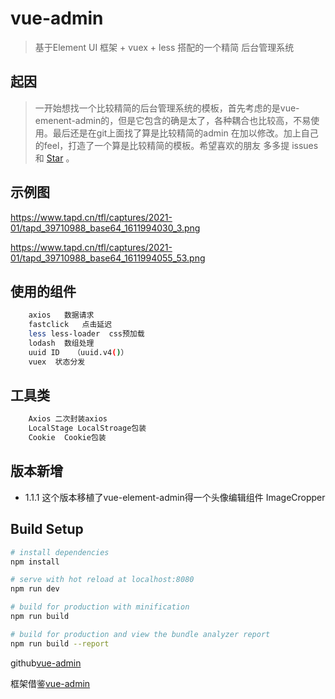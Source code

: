 # vue-admin
> 基于Element UI 框架 + vuex + less 搭配的一个精简 后台管理系统

## 起因

> 一开始想找一个比较精简的后台管理系统的模板，首先考虑的是vue-emenent-admin的，但是它包含的确是太了，各种耦合也比较高，不易使用。最后还是在git上面找了算是比较精简的admin 在加以修改。加上自己的feel，打造了一个算是比较精简的模板。希望喜欢的朋友 多多提 issues 和 [Star](https://github.com/ygnihao/emenent-admin) 。

## 示例图

https://www.tapd.cn/tfl/captures/2021-01/tapd_39710988_base64_1611994030_3.png

https://www.tapd.cn/tfl/captures/2021-01/tapd_39710988_base64_1611994055_53.png

## 使用的组件
``` bash
    axios   数据请求
    fastclick   点击延迟
    less less-loader  css预加载
    lodash  数组处理
    uuid ID   （uuid.v4()）
    vuex  状态分发
```
## 工具类
``` bash
    Axios 二次封装axios
    LocalStage LocalStroage包装
    Cookie  Cookie包装
```
## 版本新增
 - 1.1.1 这个版本移植了vue-element-admin得一个头像编辑组件 ImageCropper
## Build Setup

``` bash
# install dependencies
npm install

# serve with hot reload at localhost:8080
npm run dev

# build for production with minification
npm run build

# build for production and view the bundle analyzer report
npm run build --report
```

github[vue-admin](https://github.com/ygnihao/elmenent-admin)

框架借鉴[vue-admin](https://github.com/Apache-Ra/vue-admin.git)

